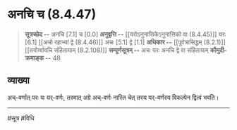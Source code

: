 # अनचि च (8.4.47)
> **सूत्रच्छेद --** अनचि [7.1] च [0.0]
> **अनुवृत्ति --** [[यरोऽनुनासिकेऽनुनासिको वा (8.4.45)]] यरः [6.1] [[अचो रहाभ्यां द्वे (8.4.46)]] अचः [5.1] द्वे [1.1]
> **अधिकार --** [[पूर्वत्रासिद्धम् (8.2.1)]] [[तयोर्य्वावचि संहितायाम्  (8.2.108)]]
> **सम्पूर्णसूत्रम् --** अचः यरः अनचि द्वे वा संहितायाम्
> **कौमुदी-क्रमाङ्क --** 48

## व्याख्या

अच्-वर्णात् परः यः यर्-वर्णः, तस्मात् अग्रे अच्-वर्णः नास्ति चेत् तस्य यर्-वर्णस्य विकल्पेन द्वित्वं भवति।

---
#सूत्र #विधि 